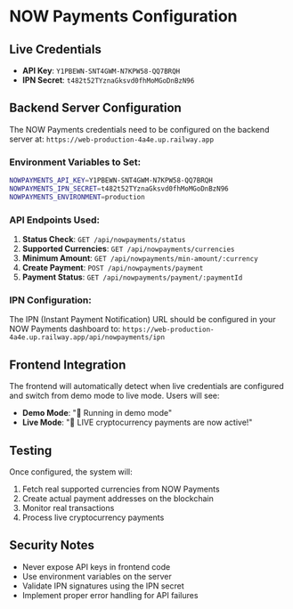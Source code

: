 # NOW Payments Configuration

## Live Credentials
- **API Key**: `Y1PBEWN-SNT4GWM-N7KPW58-QQ7BRQH`
- **IPN Secret**: `t482t52TYznaGksvd0fhMoMGoDnBzN96`

## Backend Server Configuration

The NOW Payments credentials need to be configured on the backend server at:
`https://web-production-4a4e.up.railway.app`

### Environment Variables to Set:

```bash
NOWPAYMENTS_API_KEY=Y1PBEWN-SNT4GWM-N7KPW58-QQ7BRQH
NOWPAYMENTS_IPN_SECRET=t482t52TYznaGksvd0fhMoMGoDnBzN96
NOWPAYMENTS_ENVIRONMENT=production
```

### API Endpoints Used:

1. **Status Check**: `GET /api/nowpayments/status`
2. **Supported Currencies**: `GET /api/nowpayments/currencies`
3. **Minimum Amount**: `GET /api/nowpayments/min-amount/:currency`
4. **Create Payment**: `POST /api/nowpayments/payment`
5. **Payment Status**: `GET /api/nowpayments/payment/:paymentId`

### IPN Configuration:

The IPN (Instant Payment Notification) URL should be configured in your NOW Payments dashboard to:
`https://web-production-4a4e.up.railway.app/api/nowpayments/ipn`

## Frontend Integration

The frontend will automatically detect when live credentials are configured and switch from demo mode to live mode. Users will see:

- **Demo Mode**: "🧪 Running in demo mode"
- **Live Mode**: "🔗 LIVE cryptocurrency payments are now active!"

## Testing

Once configured, the system will:
1. Fetch real supported currencies from NOW Payments
2. Create actual payment addresses on the blockchain
3. Monitor real transactions
4. Process live cryptocurrency payments

## Security Notes

- Never expose API keys in frontend code
- Use environment variables on the server
- Validate IPN signatures using the IPN secret
- Implement proper error handling for API failures
